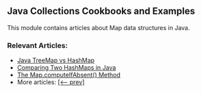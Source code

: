 ## Java Collections Cookbooks and Examples

This module contains articles about Map data structures in Java.

### Relevant Articles: 
- [Java TreeMap vs HashMap](https://www.baeldung.com/java-treemap-vs-hashmap)
- [Comparing Two HashMaps in Java](https://www.baeldung.com/java-compare-hashmaps)
- [The Map.computeIfAbsent() Method](https://www.baeldung.com/java-map-computeifabsent)
- More articles: [[<-- prev]](/core-java-modules/core-java-collections-maps-2)

